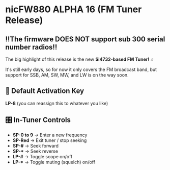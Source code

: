 # nicFW880 ALPHA 16 (FM Tuner Release)

## !!The firmware DOES NOT support sub 300 serial number radios!!

The big highlight of this release is the new **Si4732-based FM Tuner!** 🎶

It's still early days, so for now it only covers the FM broadcast band, but support for SSB, AM, SW, MW, and LW is on the way soon.

## 🔑 Default Activation Key

**LP-8** (you can reassign this to whatever you like)

## 🎛️ In-Tuner Controls

- **SP-0 to 9** → Enter a new frequency
- **SP-Red** → Exit tuner / stop seeking
- **SP-#** → Seek forward
- **SP-\*** → Seek reverse
- **LP-#** → Toggle scope on/off
- **LP-\*** → Toggle muting (squelch) on/off
